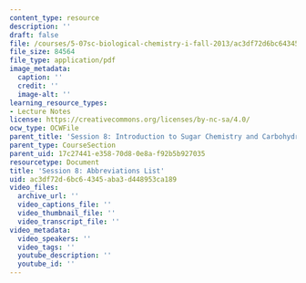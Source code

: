 ```yaml
---
content_type: resource
description: ''
draft: false
file: /courses/5-07sc-biological-chemistry-i-fall-2013/ac3df72d6bc64345aba3d448953ca189_5_07SC_Abbreviations.pdf
file_size: 84564
file_type: application/pdf
image_metadata:
  caption: ''
  credit: ''
  image-alt: ''
learning_resource_types:
- Lecture Notes
license: https://creativecommons.org/licenses/by-nc-sa/4.0/
ocw_type: OCWFile
parent_title: 'Session 8: Introduction to Sugar Chemistry and Carbohydrate Catabolism'
parent_type: CourseSection
parent_uid: 17c27441-e358-70d8-0e8a-f92b5b927035
resourcetype: Document
title: 'Session 8: Abbreviations List'
uid: ac3df72d-6bc6-4345-aba3-d448953ca189
video_files:
  archive_url: ''
  video_captions_file: ''
  video_thumbnail_file: ''
  video_transcript_file: ''
video_metadata:
  video_speakers: ''
  video_tags: ''
  youtube_description: ''
  youtube_id: ''
---
```


